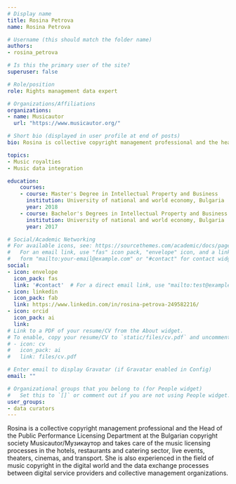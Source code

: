 ```yaml
---
# Display name
title: Rosina Petrova
name: Rosina Petrova

# Username (this should match the folder name)
authors:
- rosina_petrova

# Is this the primary user of the site?
superuser: false

# Role/position
role: Rights management data expert

# Organizations/Affiliations
organizations:
- name: Musicautor
  url: "https://www.musicautor.org/"

# Short bio (displayed in user profile at end of posts)
bio: Rosina is collective copyright management professional and the head of the public performance licensing Musicautor/Музикаутор.

topics:
- Music royalties
- Music data integration

education:
    courses:
    - course: Master's Degree in Intellectual Property and Business
      institution: University of national and world economy, Bulgaria
      year: 2018
    - course: Bachelor's Degrees in Intellectual Property and Business
      institution: University of national and world economy, Bulgaria
      year: 2017

# Social/Academic Networking
# For available icons, see: https://sourcethemes.com/academic/docs/page-builder/#icons
#   For an email link, use "fas" icon pack, "envelope" icon, and a link in the
#   form "mailto:your-email@example.com" or "#contact" for contact widget.
social:
- icon: envelope
  icon_pack: fas
  link: '#contact'  # For a direct email link, use "mailto:test@example.org".
- icon: linkedin
  icon_pack: fab
  link: https://www.linkedin.com/in/rosina-petrova-249582216/
- icon: orcid
  icon_pack: ai
  link:
# Link to a PDF of your resume/CV from the About widget.
# To enable, copy your resume/CV to `static/files/cv.pdf` and uncomment the lines below.
# - icon: cv
#   icon_pack: ai
#   link: files/cv.pdf

# Enter email to display Gravatar (if Gravatar enabled in Config)
email: ""

# Organizational groups that you belong to (for People widget)
#   Set this to `[]` or comment out if you are not using People widget.
user_groups:
- data curators
---
```


Rosina is a collective copyright management professional and the Head of the Public Performance Licensing Department at the Bulgarian copyright society Musicautor/Музикаутор and takes care of the music licensing processes in the hotels, restaurants and catering sector, live events, theaters, cinemas, and transport. She is also experienced in the field of music copyright in the digital world and the data exchange processes between digital service providers and collective management organizations.
